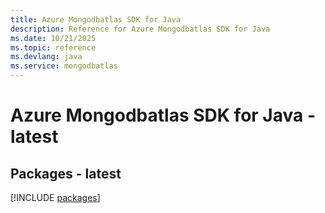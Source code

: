 ```yaml
---
title: Azure Mongodbatlas SDK for Java
description: Reference for Azure Mongodbatlas SDK for Java
ms.date: 10/21/2025
ms.topic: reference
ms.devlang: java
ms.service: mongodbatlas
---
```

# Azure Mongodbatlas SDK for Java - latest
## Packages - latest
[!INCLUDE [packages](mongodbatlas-index.md)]
